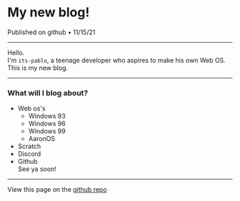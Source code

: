 # My new blog!
Published on github &bull; 11/15/21

---

Hello.  
I'm `its-pablo`, a teenage developer who aspires to make his own Web OS.  
This is my new blog.

---
### What will I blog about?

* Web os's
    * Windows 93
    * Windows 96
    * Windows 99
    * AaronOS
* Scratch
* Discord
* Github  
See ya soon!
---
View this page on the [github repo](https://github.com/its-pablo/its-pablo.github.io)
